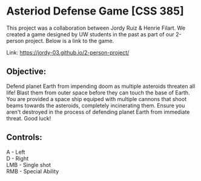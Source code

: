 # Asteriod Defense Game [CSS 385]

This project was a collaboration between Jordy Ruiz & Henrie Filart. We created a game 
designed by UW students in the past as part of our 2-person project. Below is a link to
the game.<br>

Link: https://jordy-03.github.io/2-person-project/

## Objective:
Defend planet Earth from impending doom as multiple asteroids threaten all life! Blast them
from outer space before they can touch the base of Earth. You are provided a space ship
equiped with multiple cannons that shoot beams towards the asteroids, completely
incinerating them. Ensure you aren't destroyed in the process of defending planet
Earth from immediate threat. Good luck!

## Controls:
A - Left<br>
D - Right<br>
LMB - Single shot<br>
RMB - Special Ability<br>
